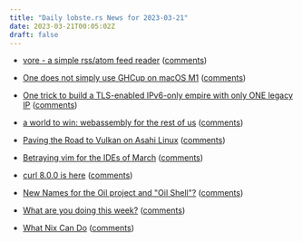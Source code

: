 ```yaml
---
title: "Daily lobste.rs News for 2023-03-21"
date: 2023-03-21T00:05:02Z
draft: false
---
```






- [vore - a simple rss/atom feed reader](https://vore.website)
  ([comments](https://lobste.rs/s/uu46e2/vore_simple_rss_atom_feed_reader))



- [One does not simply use GHCup on macOS M1](https://robertwpearce.com/one-does-not-simply-use-ghcup-on-macos-m1.html)
  ([comments](https://lobste.rs/s/cbl1yc/one_does_not_simply_use_ghcup_on_macos_m1))



- [One trick to build a TLS-enabled IPv6-only empire with only ONE legacy IP](https://ryan.lahfa.xyz/en/one-trick-to-build-a-tls-enabled-ipv6-only-empire-with-only-one-legacy-ip.html)
  ([comments](https://lobste.rs/s/lriqkx/one_trick_build_tls_enabled_ipv6_only))



- [a world to win: webassembly for the rest of us](https://wingolog.org/archives/2023/03/20/a-world-to-win-webassembly-for-the-rest-of-us)
  ([comments](https://lobste.rs/s/gmjekk/world_win_webassembly_for_rest_us))



- [Paving the Road to Vulkan on Asahi Linux](https://asahilinux.org/2023/03/road-to-vulkan/)
  ([comments](https://lobste.rs/s/tzjlkx/paving_road_vulkan_on_asahi_linux))



- [Betraying vim for the IDEs of March](https://ntietz.com/blog/betraying-vim-ides-of-march/)
  ([comments](https://lobste.rs/s/oukd0w/betraying_vim_for_ides_march))



- [curl 8.0.0 is here](https://daniel.haxx.se/blog/2023/03/20/curl-8-0-0-is-here/)
  ([comments](https://lobste.rs/s/kafimv/curl_8_0_0_is_here))



- [New Names for the Oil project and "Oil Shell"?]()
  ([comments](https://lobste.rs/s/plmk9r/new_names_for_oil_project_oil_shell))



- [What are you doing this week?]()
  ([comments](https://lobste.rs/s/gbckpo/what_are_you_doing_this_week))



- [What Nix Can Do](https://youtu.be/6Le0IbPRzOE)
  ([comments](https://lobste.rs/s/nfc9ga/what_nix_can_do))


